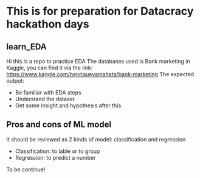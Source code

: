 # This is for preparation for Datacracy hackathon days
## learn_EDA
Hi this is a repo to practice EDA
The databases used is Bank marketing in Kaggle, you can find it via the link: https://www.kaggle.com/henriqueyamahata/bank-marketing
The expected output:
- Be familiar with EDA steps
- Understand the dataset
- Get some insight and hypothesis after this.
## Pros and cons of ML model
It should be reviewed as 2 kinds of model: classification and regression
- Classification: to lable or to group
- Regression: to predict a number

To be continue!
